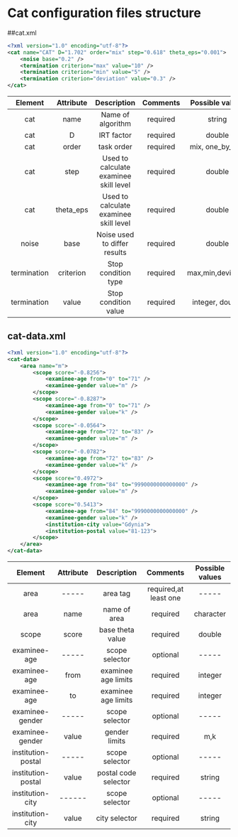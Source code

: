 # Cat configuration files structure
##cat.xml

```xml
<?xml version="1.0" encoding="utf-8"?>
<cat name="CAT" D="1.702" order="mix" step="0.618" theta_eps="0.001">
    <noise base="0.2" />
    <termination criterion="max" value="10" />
    <termination criterion="min" value="5" />
    <termination criterion="deviation" value="0.3" />
</cat>
```

| Element | Attribute | Description | Comments | Possible values |
|:-------:|:---------:|:-----------:|:--------:|:---------------:|
|cat      |name       | Name of algorithm|required| string |
|cat      |D          | IRT factor  | required |double|
|cat      | order     | task order  | required | mix, one_by_one |
|cat      | step     | Used to calculate examinee skill level  | required| double |
|cat      | theta_eps     | Used to calculate examinee skill level  | required| double |
|noise    | base      |Noise used to differ results|required |double|
|termination| criterion| Stop condition type| required| max,min,deviation|
|termination| value   | Stop condition value| required| integer, double|

## cat-data.xml

```xml
<?xml version="1.0" encoding="utf-8"?>
<cat-data>
    <area name="m">
        <scope score="-0.8256">
            <examinee-age from="0" to="71" />
            <examinee-gender value="m" />
        </scope>
        <scope score="-0.8287">
            <examinee-age from="0" to="71" />
            <examinee-gender value="k" />
        </scope>
        <scope score="-0.0564">
            <examinee-age from="72" to="83" />
            <examinee-gender value="m" />
        </scope>
        <scope score="-0.0782">
            <examinee-age from="72" to="83" />
            <examinee-gender value="k" />
        </scope>
        <scope score="0.4972">
            <examinee-age from="84" to="9990000000000000" />
            <examinee-gender value="m" />
        </scope>
        <scope score="0.5413">
            <examinee-age from="84" to="9990000000000000" />
            <examinee-gender value="k" />
            <institution-city value="Gdynia">
            <institution-postal value="81-123">
        </scope>
    </area>
</cat-data>
```

| Element | Attribute | Description | Comments | Possible values |
|:-------:|:---------:|:-----------:|:--------:|:---------------:|
|area     | -----     |area tag     |required,at least one |-----|
|area     | name      |name of area | required | character       |
|scope    | score     |base theta value| required| double        |
|examinee-age|  ----- |scope selector| optional|  -----          |
|examinee-age| from   |examinee age limits| required| integer    |
|examinee-age| to     |examinee age limits| required| integer    |
|examinee-gender|-----|scope selector| optional| -----           |
|examinee-gender|value|gender limits|required| m,k               |
|institution-postal| -----| scope selector| optional| -----      |
|institution-postal| value|postal code selector | required|string|
|institution-city| ------ | scope selector| optional | -----     |
|institution-city| value | city selector| required | string      |
